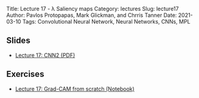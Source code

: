 Title: Lecture 17 - λ Saliency maps
Category: lectures
Slug: lecture17
Author: Pavlos Protopapas, Mark Glickman, and Chrris Tanner
Date: 2021-03-10
Tags: Convolutional Neural Network, Neural Networks, CNNs, MPL

## Slides
- [Lecture 17: CNN2 (PDF)]({attach}presentation/cnn4_final.pdf)

## Exercises    
- [Lecture 17: Grad-CAM from scratch (Notebook)]({filename}notebook/lab8.ipynb)
